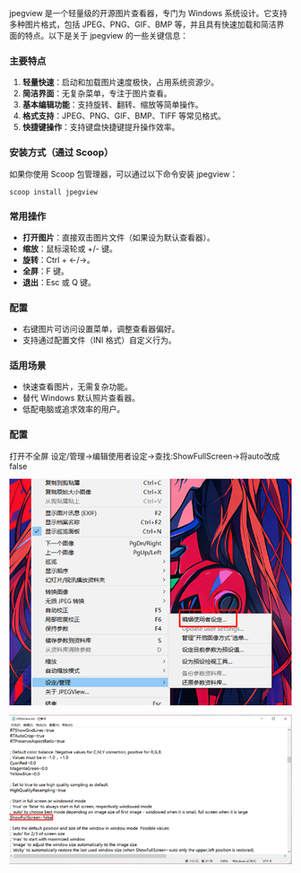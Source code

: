 jpegview 是一个轻量级的开源图片查看器，专门为 Windows 系统设计。它支持多种图片格式，包括 JPEG、PNG、GIF、BMP 等，并且具有快速加载和简洁界面的特点。以下是关于 jpegview 的一些关键信息：



### 主要特点

1. **轻量快速**：启动和加载图片速度极快，占用系统资源少。
2. **简洁界面**：无复杂菜单，专注于图片查看。
3. **基本编辑功能**：支持旋转、翻转、缩放等简单操作。
4. **格式支持**：JPEG、PNG、GIF、BMP、TIFF 等常见格式。
5. **快捷键操作**：支持键盘快捷键提升操作效率。



### 安装方式（通过 Scoop）

如果你使用 Scoop 包管理器，可以通过以下命令安装 jpegview：

```
scoop install jpegview
```



### 常用操作

- **打开图片**：直接双击图片文件（如果设为默认查看器）。
- **缩放**：鼠标滚轮或 +/- 键。
- **旋转**：Ctrl + ←/→。
- **全屏**：F 键。
- **退出**：Esc 或 Q 键。



### 配置

- 右键图片可访问设置菜单，调整查看器偏好。
- 支持通过配置文件（INI 格式）自定义行为。



### 适用场景

- 快速查看图片，无需复杂功能。
- 替代 Windows 默认照片查看器。
- 低配电脑或追求效率的用户。



### 配置

打开不全屏 设定/管理->编辑使用者设定->查找:ShowFullScreen->将auto改成false

![img](.\assets\v2-34f0cebdd85c0a707a7efafc4b3b061e_720w.png)



![img](.\assets\v2-46e14f7ca8b534d251b899f2667bf2ae_720w.png)